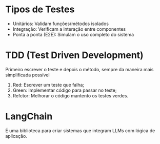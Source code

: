 # Tipos de Testes
- Unitários: Validam funções/métodos isolados
- Integração: Verificam a interação entre componentes
- Ponta a ponta (E2E): Simulam o uso completo do sistema

# TDD (Test Driven Development)
Primeiro escrever o teste e depois o método, sempre da maneira mais simplificada possível

1. Red: Escrever um teste que falha;
2. Green: Implementar código para passar no teste;
3. Refctor: Melhorar o código mantento os testes verdes.

# LangChain
É uma biblioteca para criar sistemas que integram LLMs com lógica de aplicação.